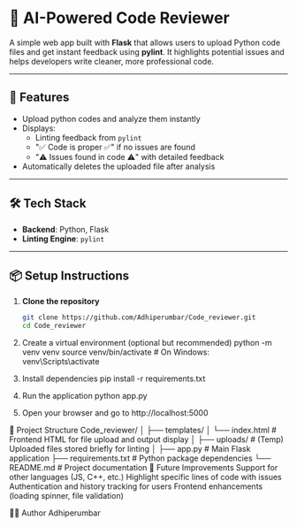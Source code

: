 # 🧠 AI-Powered Code Reviewer

A simple web app built with **Flask** that allows users to upload Python code files and get instant feedback using **pylint**. It highlights potential issues and helps developers write cleaner, more professional code.

---

## 🚀 Features

- Upload python codes and analyze them instantly
- Displays:
  - Linting feedback from `pylint`
  - "✅ Code is proper ✅" if no issues are found
  - "⚠️ Issues found in code ⚠️" with detailed feedback
- Automatically deletes the uploaded file after analysis

---

## 🛠️ Tech Stack

- **Backend**: Python, Flask
- **Linting Engine**: `pylint`

---

## 📦 Setup Instructions

1. **Clone the repository**
   ```bash
   git clone https://github.com/Adhiperumbar/Code_reviewer.git
   cd Code_reviewer

2. Create a virtual environment (optional but recommended)
python -m venv venv
source venv/bin/activate  # On Windows: venv\Scripts\activate

3. Install dependencies
pip install -r requirements.txt

4. Run the application
python app.py

5. Open your browser and go to
http://localhost:5000


📁 Project Structure
Code_reviewer/
│
├── templates/
│   └── index.html       # Frontend HTML for file upload and output display
│
├── uploads/             # (Temp) Uploaded files stored briefly for linting
│
├── app.py               # Main Flask application
├── requirements.txt     # Python package dependencies
└── README.md            # Project documentation
📌 Future Improvements
Support for other languages (JS, C++, etc.)
Highlight specific lines of code with issues
Authentication and history tracking for users
Frontend enhancements (loading spinner, file validation)

👩‍💻 Author
Adhiperumbar
